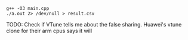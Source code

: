 ```
g++ -O3 main.cpp
./a.out 2> /dev/null > result.csv
```

TODO: Check if VTune tells me about the false sharing. Huawei's vtune clone for their arm cpus says it will
